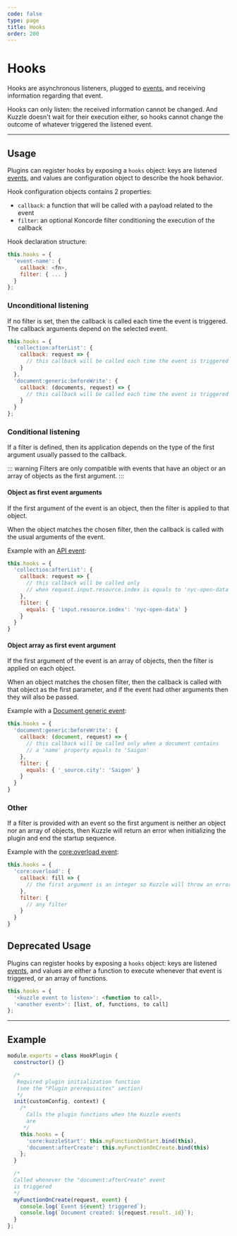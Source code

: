 ```yaml
---
code: false
type: page
title: Hooks
order: 200
---
```


# Hooks

Hooks are asynchronous listeners, plugged to [events](/core/2/plugins/guides/events), and receiving information regarding that event.

Hooks can only listen: the received information cannot be changed. And Kuzzle doesn't wait for their execution either, so hooks cannot change the outcome of whatever triggered the listened event.

---

## Usage

<SinceBadge version="2.2.0" />

Plugins can register hooks by exposing a `hooks` object: keys are listened [events](/core/2/plugins/guides/events), and values are configuration object to describe the hook behavior.

Hook configuration objects contains 2 properties:
 - `callback`: a function that will be called with a payload related to the event
 - `filter`: an optional Koncorde filter conditioning the execution of the callback

Hook declaration structure:
```js
this.hooks = {
  'event-name': {
    callback: <fn>,
    filter: { ... }
  }
};
```

### Unconditional listening

If no filter is set, then the callback is called each time the event is triggered.  
The callback arguments depend on the selected event. 

```js
this.hooks = {
  'collection:afterList': {
    callback: request => {
      // this callback will be called each time the event is triggered
    }
  },
  'document:generic:beforeWrite': {
    callback: (documents, request) => {
      // this callback will be called each time the event is triggered
    }
  }
};
```

### Conditional listening

If a filter is defined, then its application depends on the type of the first argument usually passed to the callback.  

::: warning
Filters are only compatible with events that have an object or an array of objects as the first argument.
:::

#### Object as first event arguments

If the first argument of the event is an object, then the filter is applied to that object.

When the object matches the chosen filter, then the callback is called with the usual arguments of the event.

Example with an [API event](/core/2/plugins/guides/events/api-events/):

```js
this.hooks = {
  'collection:afterList': {
    callback: request => {
      // this callback will be called only 
      // when request.input.resource.index is equals to 'nyc-open-data'
    },
    filter: {
      equals: { 'input.resource.index': 'nyc-open-data' }
    }
  }
}
```

#### Object array as first event argument

If the first argument of the event is an array of objects, then the filter is applied on each object.  

When an object matches the chosen filter, then the callback is called with that object as the first parameter, and if the event had other arguments then they will also  be passed.

Example with a [Document generic event](/core/2/plugins/guides/events/generic-document-events/):
```js
this.hooks = {
  'document:generic:beforeWrite': {
    callback: (document, request) => {
      // this callback will be called only when a document contains
      // a 'name' property equals to 'Saigon'
    },
    filter: {
      equals: { '_source.city': 'Saigon' }
    }
  }
}
```

### Other

If a filter is provided with an event so the first argument is neither an object nor an array of objects, then Kuzzle will return an error when initializing the plugin and end the startup sequence.

Example with the [core:overload event](/core/2/plugins/guides/events/core-overload/):

```js
this.hooks = {
  'core:overload': {
    callback: fill => {
      // the first argument is an integer so Kuzzle will throw an error and shutdown
    },
    filter: {
      // any filter
    }
  }
}
```

<h2>Deprecated Usage <DeprecatedBadge version="2.2.0" /></h2>


Plugins can register hooks by exposing a `hooks` object: keys are listened [events](/core/2/plugins/guides/events), and values are either a function to execute whenever that event is triggered, or an array of functions.

```js
this.hooks = {
  '<kuzzle event to listen>': <function to call>,
  '<another event>': [list, of, functions, to call]
};
```

---

## Example

```js
module.exports = class HookPlugin {
  constructor() {}

  /*
   Required plugin initialization function
   (see the "Plugin prerequisites" section)
   */
  init(customConfig, context) {
    /*
      Calls the plugin functions when the Kuzzle events
      are
     */
    this.hooks = {
      'core:kuzzleStart': this.myFunctionOnStart.bind(this),
      'document:afterCreate': this.myFunctionOnCreate.bind(this)
    };
  }

  /*
  Called whenever the "document:afterCreate" event
  is triggered
  */
  myFunctionOnCreate(request, event) {
    console.log(`Event ${event} triggered`);
    console.log(`Document created: ${request.result._id}`);
  }
};
```
